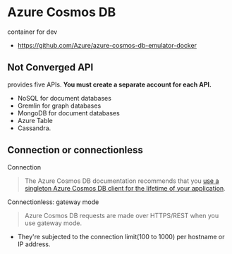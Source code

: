 # Azure Cosmos DB

container for dev
- https://github.com/Azure/azure-cosmos-db-emulator-docker
## Not Converged API
provides five APIs. **You must create a separate account for each API.**
- NoSQL for document databases
- Gremlin for graph databases
- MongoDB for document databases
- Azure Table
- Cassandra.

## Connection or connectionless
Connection
> The Azure Cosmos DB documentation recommends that you [use a singleton Azure Cosmos DB client for the lifetime of your application](https://learn.microsoft.com/en-us/azure/cosmos-db/nosql/performance-tips?tabs=trace-net-core#sdk-usage).


Connectionless: gateway mode
> Azure Cosmos DB requests are made over HTTPS/REST when you use gateway mode.
- They're subjected to the connection limit(100 to 1000) per hostname or IP address.
